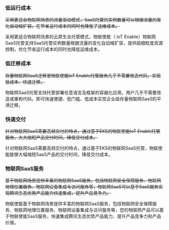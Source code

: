 ### 低运行成本 
~~采用更适合物联网场景的流量驱动模式，SaaS托管的实例数量可以根据流量的变化自动缩扩容，在节省运行成本的同时也降低了运维成本。~~ 

采用更适合物联网场景的云原生全托管模式，物联使能（ IoT Enable）物联网SaaS托管支持SaaS托管实例数量根据流量的变化自动缩扩容，提供超细粒度资源控制，优化节省运行成本的同时也降低运维成本。 

### 低迁移成本 

~~存量物联网SaaS迁移至物联使能IoT Enable托管服务几乎不需要改造代码，实现低成本、快速迁移。~~

物联网SaaS托管支持托管部署任意语言及框架的容器化应用，用户几乎不需要改造或重构代码，即可快速便捷、低门槛、低成本实现企业级存量物联网SaaS的平滑迁移。 

### 快速交付 

~~针对物联网SaaS需要高频交付的特点，通过基于EKS的物联使能IoT Enable托管服务，大大缩短产品交付时间，降低交付成本。~~

针对物联网SaaS需要高频交付的特点，通过基于EKS的物联网SaaS托管，物联使能能够大幅缩短SaaS产品的交付时间，降低交付成本。

### 物联网SaaS服务 

~~基于物联网场景提供丰富的物联网SaaS服务，包括物联网安全保障服务、物联网地理位置服务、物联网设备集成与访问服务等，物联网SaaS可以基于SaaS服务实现腾讯生态优势产品能力快速集成，提升产品竞争力。~~ 

物联使能基于物联网场景提供丰富的物联网SaaS服务，包括物联网安全保障服务、物联网地理位置服务、物联网设备集成与访问服务等，您的物联网产品可以基于物联使能SaaS服务，快速集成腾讯生态优势产品能力，提升产品竞争力和产品价值。

